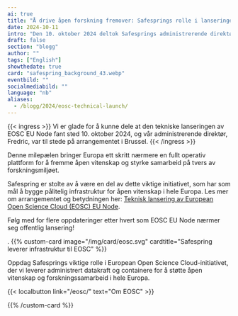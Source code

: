 ```yaml
---
ai: true
title: "Å drive åpen forskning fremover: Safesprings rolle i lanseringen av EOSC EU Node"
date: 2024-10-11
intro: "Den 10. oktober 2024 deltok Safesprings administrerende direktør, Fredric, på den tekniske lanseringen av EOSC EU Node i Brussel, der Europa tok et stort skritt mot å styrke åpen forskning og forskningssamarbeid."
draft: false
section: "blogg"
author: ""
tags: ["English"]
showthedate: true
card: "safespring_background_43.webp"
eventbild: ""
socialmediabild: ""
language: "nb"
aliases:
  - /blogg/2024/eosc-technical-launch/
---
```

{{< ingress >}}
Vi er glade for å kunne dele at den tekniske lanseringen av EOSC EU Node fant sted 10. oktober 2024, og vår administrerende direktør, Fredric, var til stede på arrangementet i Brussel.
{{< /ingress >}}

Denne milepælen bringer Europa ett skritt nærmere en fullt operativ plattform for å fremme åpen vitenskap og styrke samarbeid på tvers av forskningsmiljøet.

Safespring er stolte av å være en del av dette viktige initiativet, som har som mål å bygge pålitelig infrastruktur for åpen vitenskap i hele Europa. Les mer om arrangementet og betydningen her: [Teknisk lansering av European Open Science Cloud (EOSC) EU Node](https://open-science-cloud.ec.europa.eu/news/technical-launch-european-open-science-cloud-eosc-eu-node-sets-stage-successful-deployment).

Følg med for flere oppdateringer etter hvert som EOSC EU Node nærmer seg offentlig lansering!

.
{{% custom-card image="/img/card/eosc.svg" cardtitle="Safespring leverer infrastruktur til EOSC" %}}

Oppdag Safesprings viktige rolle i European Open Science Cloud-initiativet, der vi leverer administrert datakraft og containere for å støtte åpen vitenskap og forskningssamarbeid i hele Europa.

{{< localbutton link="/eosc/" text="Om EOSC" >}}

{{% /custom-card %}}